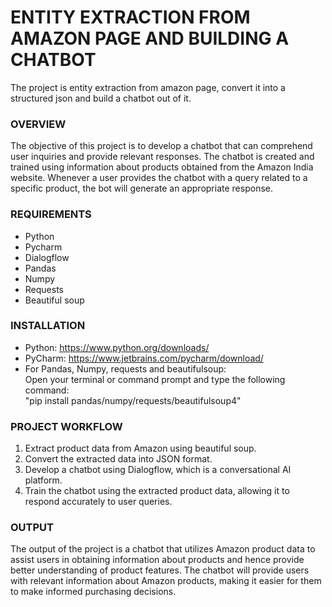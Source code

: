 # ENTITY EXTRACTION FROM AMAZON PAGE AND BUILDING A CHATBOT

The project is entity extraction from amazon page, convert it into a structured json and build a chatbot out of it.

### OVERVIEW

The objective of this project is to develop a chatbot that can comprehend user inquiries and provide relevant responses. The chatbot is created and trained using information about products obtained from the Amazon India website. Whenever a user provides the chatbot with a query related to a specific product, the bot will generate an appropriate response.

### REQUIREMENTS

* Python <br>
* Pycharm <br>
* Dialogflow <br>
* Pandas <br>
* Numpy <br>
* Requests <br>
* Beautiful soup 

### INSTALLATION

* Python: https://www.python.org/downloads/ <br>
* PyCharm: https://www.jetbrains.com/pycharm/download/ <br>
* For Pandas, Numpy, requests and beautifulsoup: <br>
Open your terminal or command prompt and type the following command: <br> 
"pip install pandas/numpy/requests/beautifulsoup4"

### PROJECT WORKFLOW

1. Extract product data from Amazon using beautiful soup.
2. Convert the extracted data into JSON format.
3. Develop a chatbot using Dialogflow, which is a conversational AI platform.
4. Train the chatbot using the extracted product data, allowing it to respond accurately to user queries.

### OUTPUT

The output of the project is a chatbot that utilizes Amazon product data to assist users in obtaining information about products and hence provide better understanding of product features. The chatbot will provide users with relevant information about Amazon products, making it easier for them to make informed purchasing decisions.



